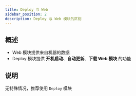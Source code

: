 ```yaml
---
title: Deploy 与 Web
sidebar_position: 2
description: Deploy 与 Web 模块的区别
---
```


## 概述

- Web 模块提供来自机器的数据
- Deploy 模块提供 **开机启动**、**自动更新**、**下载 Web 模块** 的功能

## 说明
无特殊情况，推荐使用 `Deploy` 模块
